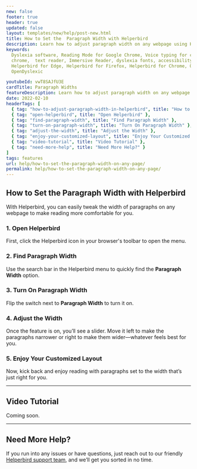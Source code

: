```yaml
---
new: false
footer: true
header: true
updated: false
layout: templates/new/help/post-new.html
title: How to Set the  Paragraph Width with Helperbird
description: Learn how to adjust paragraph width on any webpage using Helperbird. This guide helps you customize text layout to create a more comfortable reading experience.
keywords:
  Dyslexia software, Reading Mode for Google Chrome, Voice typing for chrome, Text to speech for
  chrome,  text reader, Immersive Reader, dyslexia fonts, accessibility software, dyslexia software,
  Helperbird for Edge, Helperbird for Firefox, Helperbird for Chrome, Opendyslexic for Chrome,
  OpenDyslexic

youtubeId: vwT8SAJfU3E
cardTitle: Paragraph Widths
featureDescription: Learn how to adjust paragraph width on any webpage using Helperbird. This guide helps you customize text layout to create a more comfortable reading experience.
date: 2022-02-10
headerTags: [
  { tag: "how-to-adjust-paragraph-width-in-helperbird", title: "How to Adjust Paragraph Width in Helperbird" },
  { tag: "open-helperbird", title: "Open Helperbird" },
  { tag: "find-paragraph-width", title: "Find Paragraph Width" },
  { tag: "turn-on-paragraph-width", title: "Turn On Paragraph Width" },
  { tag: "adjust-the-width", title: "Adjust the Width" },
  { tag: "enjoy-your-customized-layout", title: "Enjoy Your Customized Layout" },
  { tag: "video-tutorial", title: "Video Tutorial" },
  { tag: "need-more-help", title: "Need More Help?" }
]
tags: features
url: help/how-to-set-the-paragraph-width-on-any-page/
permalink: help/how-to-set-the-paragraph-width-on-any-page/
---
```



## How to Set the  Paragraph Width with Helperbird

With Helperbird, you can easily tweak the width of paragraphs on any webpage to make reading more comfortable for you.

### 1. Open Helperbird

First, click the Helperbird icon in your browser's toolbar to open the menu.

### 2. Find Paragraph Width

Use the search bar in the Helperbird menu to quickly find the **Paragraph Width** option.

### 3. Turn On Paragraph Width

Flip the switch next to **Paragraph Width** to turn it on.

### 4. Adjust the Width

Once the feature is on, you’ll see a slider. Move it left to make the paragraphs narrower or right to make them wider—whatever feels best for you.

### 5. Enjoy Your Customized Layout

Now, kick back and enjoy reading with paragraphs set to the width that’s just right for you.

---

## Video Tutorial

Coming soon.

---

## Need More Help?

If you run into any issues or have questions, just reach out to our friendly [Helperbird support team](/support/), and we’ll get you sorted in no time.
